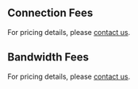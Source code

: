 ## Connection Fees
For pricing details, please [contact us](https://intl.cloud.tencent.com/contact-sales).

## Bandwidth Fees
For pricing details, please [contact us](https://intl.cloud.tencent.com/contact-sales).
